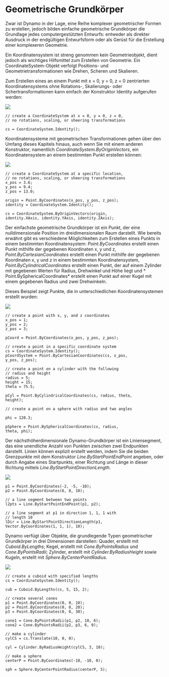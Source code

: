 

# Geometrische Grundkörper

Zwar ist Dynamo in der Lage, eine Reihe komplexer geometrischer Formen zu erstellen, jedoch bilden einfache geometrische Grundkörper die Grundlage jedes computergestützten Entwurfs: entweder als direkter Ausdruck in der endgültigen Entwurfsform oder als Gerüst für die Erstellung einer komplexeren Geometrie.

Ein Koordinatensystem ist streng genommen kein Geometrieobjekt, dient jedoch als wichtiges Hilfsmittel zum Erstellen von Geometrie. Ein CoordinateSystem-Objekt verfolgt Positions- und Geometrietransformationen wie Drehen, Scheren und Skalieren.

Zum Erstellen eines an einem Punkt mit x = 0, y = 0, z = 0 zentrierten Koordinatensystems ohne Rotations-, Skalierungs- oder Schertransformationen kann einfach der Konstruktor Identity aufgerufen werden:

![](images/12-2/GeometricPrimitives_01.png)

```
// create a CoordinateSystem at x = 0, y = 0, z = 0,
// no rotations, scaling, or sheering transformations

cs = CoordinateSystem.Identity();
```

Koordinatensysteme mit geometrischen Transformationen gehen über den Umfang dieses Kapitels hinaus, auch wenn Sie mit einem anderen Konstruktor, namentlich *CoordinateSystem.ByOriginVectors*, ein Koordinatensystem an einem bestimmten Punkt erstellen können:

![](images/12-2/GeometricPrimitives_02.png)

```
// create a CoordinateSystem at a specific location,
// no rotations, scaling, or sheering transformations
x_pos = 3.6;
y_pos = 9.4;
z_pos = 13.0;

origin = Point.ByCoordinates(x_pos, y_pos, z_pos);
identity = CoordinateSystem.Identity();

cs = CoordinateSystem.ByOriginVectors(origin,
identity.XAxis, identity.YAxis, identity.ZAxis);
```

Der einfachste geometrische Grundkörper ist ein Punkt, der eine nulldimensionale Position im dreidimensionalen Raum darstellt. Wie bereits erwähnt gibt es verschiedene Möglichkeiten zum Erstellen eines Punkts in einem bestimmten Koordinatensystem: *Point.ByCoordinates* erstellt einen Punkt mithilfe der gegebenen Koordinaten x, y und z, *Point.ByCartesianCoordinates* erstellt einen Punkt mithilfe der gegebenen Koordinaten x, y und z in einem bestimmten Koordinatensystem, *Point.ByCylindricalCoordinates* erstellt einen Punkt, der auf einem Zylinder mit gegebenen Werten für Radius, Drehwinkel und Höhe liegt und * Point.BySphericalCoordinates* erstellt einen Punkt auf einer Kugel mit einem gegebenen Radius und zwei Drehwinkeln.

Dieses Beispiel zeigt Punkte, die in unterschiedlichen Koordinatensystemen erstellt wurden:

![](images/12-2/GeometricPrimitives_03.png)

```
// create a point with x, y, and z coordinates
x_pos = 1;
y_pos = 2;
z_pos = 3;

pCoord = Point.ByCoordinates(x_pos, y_pos, z_pos);

// create a point in a specific coordinate system
cs = CoordinateSystem.Identity();
pCoordSystem = Point.ByCartesianCoordinates(cs, x_pos,
y_pos, z_pos);

// create a point on a cylinder with the following
// radius and height
radius = 5;
height = 15;
theta = 75.5;

pCyl = Point.ByCylindricalCoordinates(cs, radius, theta,
height);

// create a point on a sphere with radius and two angles

phi = 120.3;

pSphere = Point.BySphericalCoordinates(cs, radius, 
theta, phi);
```

Der nächsthöherdimensionale Dynamo-Grundkörper ist ein Liniensegment, das eine unendliche Anzahl von Punkten zwischen zwei Endpunkten darstellt. Linien können explizit erstellt werden, indem Sie die beiden Grenzpunkte mit dem Konstruktor *Line.ByStartPointEndPoint* angeben, oder durch Angabe eines Startpunkts, einer Richtung und Länge in dieser Richtung mittels *Line.ByStartPointDirectionLength*.

![](images/12-2/GeometricPrimitives_04.png)

```
p1 = Point.ByCoordinates(-2, -5, -10);
p2 = Point.ByCoordinates(6, 8, 10);

// a line segment between two points
l2pts = Line.ByStartPointEndPoint(p1, p2); 

// a line segment at p1 in direction 1, 1, 1 with 
// length 10
lDir = Line.ByStartPointDirectionLength(p1,
Vector.ByCoordinates(1, 1, 1), 10);
```

Dynamo verfügt über Objekte, die grundlegende Typen geometrischer Grundkörper in drei Dimensionen darstellen: Quader, erstellt mit *Cuboid.ByLengths*; Kegel, erstellt mit *Cone.ByPointsRadius* und *Cone.ByPointsRadii*; Zylinder, erstellt mit *Cylinder.ByRadiusHeight* sowie Kugeln, erstellt mit *Sphere.ByCenterPointRadius*.

![](images/12-2/GeometricPrimitives_05.png)

```
// create a cuboid with specified lengths
cs = CoordinateSystem.Identity();

cub = Cuboid.ByLengths(cs, 5, 15, 2);

// create several cones
p1 = Point.ByCoordinates(0, 0, 10);
p2 = Point.ByCoordinates(0, 0, 20);
p3 = Point.ByCoordinates(0, 0, 30);

cone1 = Cone.ByPointsRadii(p1, p2, 10, 6);
cone2 = Cone.ByPointsRadii(p2, p3, 6, 0);

// make a cylinder
cylCS = cs.Translate(10, 0, 0);

cyl = Cylinder.ByRadiusHeight(cylCS, 3, 10);

// make a sphere
centerP = Point.ByCoordinates(-10, -10, 0);

sph = Sphere.ByCenterPointRadius(centerP, 5);
```

